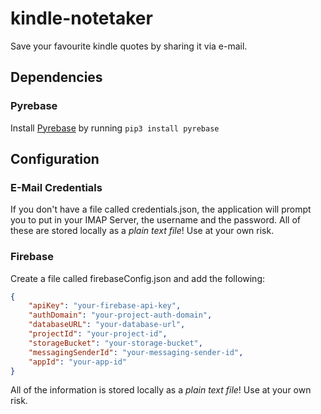 # kindle-notetaker
Save your favourite kindle quotes by sharing it via e-mail. 

## Dependencies

### Pyrebase
Install [Pyrebase](https://github.com/thisbejim/Pyrebase) by running `pip3 install pyrebase`

## Configuration

### E-Mail Credentials

If you don't have a file called credentials.json, the application will prompt you to put in your IMAP Server, the username and the password. 
All of these are stored locally as a *plain text file*! Use at your own risk.

### Firebase

Create a file called firebaseConfig.json and add the following:
```json
{
    "apiKey": "your-firebase-api-key",
    "authDomain": "your-project-auth-domain",
    "databaseURL": "your-database-url",
    "projectId": "your-project-id",
    "storageBucket": "your-storage-bucket",
    "messagingSenderId": "your-messaging-sender-id",
    "appId": "your-app-id"
}
```
All of the information is stored locally as a *plain text file*! Use at your own risk.
